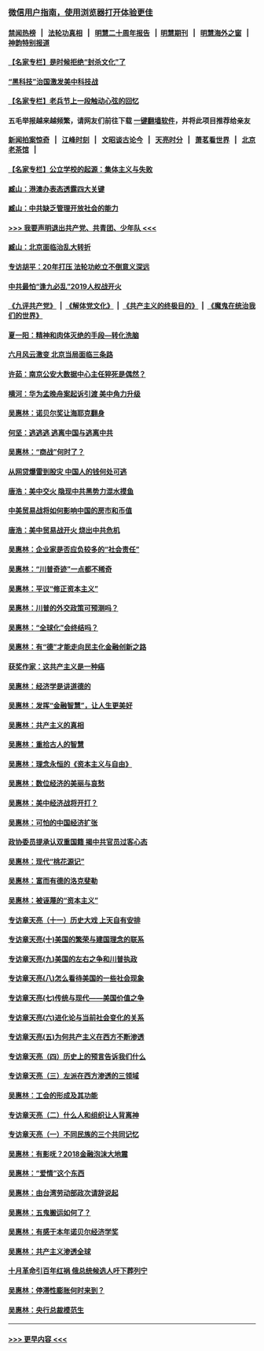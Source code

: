 ### [微信用户指南，使用浏览器打开体验更佳](https://github.com/gfw-breaker/banned-news1/blob/master/indexes/wechat-guide.md?t=0)
#### [禁闻热榜](热点新闻.md?t=0)  &nbsp;&nbsp;|&nbsp;&nbsp; [法轮功真相](https://github.com/gfw-breaker/truth/blob/master/README.md?t=0) &nbsp;&nbsp;|&nbsp;&nbsp; [明慧二十周年报告](https://github.com/gfw-breaker/mh-reports/blob/master/README.md?t=0) &nbsp;&nbsp;|&nbsp;&nbsp;[明慧期刊](https://github.com/gfw-breaker/mh-qikan) &nbsp;&nbsp;|&nbsp;&nbsp; [明慧海外之窗](https://github.com/gfw-breaker/mh-news/blob/master/README.md?t=0) &nbsp;&nbsp;|&nbsp;&nbsp; [神韵特别报道](https://github.com/gfw-breaker/mh-news/blob/master/shenyun.md?t=0)
#### [【名家专栏】是时候拒绝“封杀文化”了](../pages/nsc423/n11814093.md?t=02170133) 
#### [“黑科技”治国激发美中科技战](../pages/nsc423/n11638056.md?t=02170133) 
#### [【名家专栏】老兵节上一段触动心弦的回忆](../pages/nsc423/n11646016.md?t=02170133) 
#### 五毛举报越来越频繁，请网友们前往下载 [一键翻墙软件](https://github.com/gfw-breaker/ssr-accounts)，并将此项目推荐给亲友
#### [新闻拍案惊奇](https://github.com/gfw-breaker/banned-news1/blob/master/pages/link4.md) &nbsp;&nbsp;|&nbsp;&nbsp; [江峰时刻](https://github.com/gfw-breaker/banned-news1/blob/master/pages/link4.md) &nbsp;&nbsp;|&nbsp;&nbsp; [文昭谈古论今](https://github.com/gfw-breaker/banned-news1/blob/master/pages/link4.md) &nbsp;&nbsp;|&nbsp;&nbsp; [天亮时分](https://github.com/gfw-breaker/banned-news1/blob/master/pages/link4.md) &nbsp;&nbsp;|&nbsp;&nbsp; [萧茗看世界](https://github.com/gfw-breaker/banned-news1/blob/master/pages/link4.md) &nbsp;&nbsp;|&nbsp;&nbsp; [北京老茶馆](https://github.com/gfw-breaker/banned-news1/blob/master/pages/link4.md) &nbsp;&nbsp;|&nbsp;&nbsp; 
#### [【名家专栏】公立学校的起源：集体主义与失败](../pages/nsc423/n11601833.md?t=02170133) 
#### [臧山：港澳办表态透露四大关键](../pages/nsc423/n11421628.md?t=02170133) 
#### [臧山：中共缺乏管理开放社会的能力](../pages/nsc423/n11407457.md?t=02170133) 
#### [>>> 我要声明退出共产党、共青团、少年队 <<<](https://github.com/begood0513/goodnews/blob/master/quit/letter.md) 
#### [臧山：北京面临治乱大转折](../pages/nsc423/n11406895.md?t=02170133) 
#### [专访胡平：20年打压 法轮功屹立不倒意义深远](../pages/nsc423/n11398800.md?t=02170133) 
#### [中共最怕“逢九必乱”2019人权战开火](../pages/nsc423/n11385248.md?t=02170133) 
#### [《九评共产党》](https://github.com/begood0513/9ping.md/blob/master/README.md) &nbsp;|&nbsp; [《解体党文化》](../../../../jtdwh.md/blob/master/README.md)  &nbsp;|&nbsp; [《共产主义的终极目的》](../../../../gczydzjmd.md/blob/master/README.md) &nbsp;|&nbsp; [《魔鬼在统治我们的世界》](../../../../mgztzwmdsj.md/blob/master/README.md) 
#### [夏一阳：精神和肉体灭绝的手段—转化洗脑](../pages/nsc423/n11368250.md?t=02170133) 
#### [六月风云激变 北京当局面临三条路](../pages/nsc423/n11313668.md?t=02170133) 
#### [许茹：南京公安大数据中心主任猝死是偶然？](../pages/nsc423/n11064744.md?t=02170133) 
#### [横河：华为孟晚舟案起诉引渡 美中角力升级](../pages/nsc423/n11027230.md?t=02170133) 
#### [吴惠林：诺贝尔奖让海耶克翻身](../pages/nsc423/n10890049.md?t=02170133) 
#### [何坚：逃逃逃 逃离中国与逃离中共](../pages/nsc423/n10592891.md?t=02170133) 
#### [吴惠林：“商战”何时了？](../pages/nsc423/n10573558.md?t=02170133) 
#### [从网贷爆雷到股灾 中国人的钱何处可逃](../pages/nsc423/n10572800.md?t=02170133) 
#### [唐浩：美中交火 隐现中共黑势力混水摸鱼](../pages/nsc423/n10544040.md?t=02170133) 
#### [中美贸易战将如何影响中国的房市和币值](../pages/nsc423/n10543697.md?t=02170133) 
#### [唐浩：美中贸易战开火 烧出中共危机](../pages/nsc423/n10540126.md?t=02170133) 
#### [吴惠林：企业家是否应负较多的“社会责任”](../pages/nsc423/n10535022.md?t=02170133) 
#### [吴惠林：“川普奇迹”一点都不稀奇](../pages/nsc423/n10512808.md?t=02170133) 
#### [吴惠林：平议“修正资本主义”](../pages/nsc423/n10495724.md?t=02170133) 
#### [吴惠林：川普的外交政策可预测吗？](../pages/nsc423/n10462387.md?t=02170133) 
#### [吴惠林：“全球化”会终结吗？](../pages/nsc423/n10452838.md?t=02170133) 
#### [吴惠林：有“德”才能走向民主化金融创新之路](../pages/nsc423/n10432292.md?t=02170133) 
#### [获奖作家：这共产主义是一种癌](../pages/nsc423/n10431541.md?t=02170133) 
#### [吴惠林：经济学是讲道德的](../pages/nsc423/n10398014.md?t=02170133) 
#### [吴惠林：发挥“金融智慧”，让人生更美好](../pages/nsc423/n10375019.md?t=02170133) 
#### [吴惠林：共产主义的真相](../pages/nsc423/n10351394.md?t=02170133) 
#### [吴惠林：重拾古人的智慧](../pages/nsc423/n10337691.md?t=02170133) 
#### [吴惠林：理念永恒的《资本主义与自由》](../pages/nsc423/n10316274.md?t=02170133) 
#### [吴惠林：数位经济的美丽与哀愁](../pages/nsc423/n10292946.md?t=02170133) 
#### [吴惠林：美中经济战将开打？](../pages/nsc423/n10258825.md?t=02170133) 
#### [吴惠林：可怕的中国经济扩张](../pages/nsc423/n10219147.md?t=02170133) 
#### [政协委员提承认双重国籍 揭中共官员过客心态](../pages/nsc423/n10208809.md?t=02170133) 
#### [吴惠林：现代“桃花源记”](../pages/nsc423/n10185234.md?t=02170133) 
#### [吴惠林：富而有德的洛克斐勒](../pages/nsc423/n10142264.md?t=02170133) 
#### [吴惠林：被诬蔑的“资本主义”](../pages/nsc423/n10124816.md?t=02170133) 
#### [专访章天亮（十一）历史大戏 上天自有安排](../pages/nsc423/n10094905.md?t=02170133) 
#### [专访章天亮(十)美国的繁荣与建国理念的联系](../pages/nsc423/n10094899.md?t=02170133) 
#### [专访章天亮(九)美国的左右之争和川普执政](../pages/nsc423/n10094889.md?t=02170133) 
#### [专访章天亮(八)怎么看待美国的一些社会现象](../pages/nsc423/n10094857.md?t=02170133) 
#### [专访章天亮(七)传统与现代——美国价值之争](../pages/nsc423/n10093140.md?t=02170133) 
#### [专访章天亮(六)进化论与当前社会变化的关系](../pages/nsc423/n10092036.md?t=02170133) 
#### [专访章天亮(五)为何共产主义在西方不断渗透](../pages/nsc423/n10083620.md?t=02170133) 
#### [专访章天亮（四）历史上的预言告诉我们什么](../pages/nsc423/n10083606.md?t=02170133) 
#### [专访章天亮（三）左派在西方渗透的三领域](../pages/nsc423/n10081115.md?t=02170133) 
#### [吴惠林：工会的形成及其功能](../pages/nsc423/n10080633.md?t=02170133) 
#### [专访章天亮（二）什么人和组织让人背离神](../pages/nsc423/n10076637.md?t=02170133) 
#### [专访章天亮（一）不同民族的三个共同记忆](../pages/nsc423/n10074188.md?t=02170133) 
#### [吴惠林：有影呒？2018金融泡沫大地震](../pages/nsc423/n10040534.md?t=02170133) 
#### [吴惠林：“爱情”这个东西](../pages/nsc423/n10019423.md?t=02170133) 
#### [吴惠林：由台湾劳动部政次请辞说起](../pages/nsc423/n9979679.md?t=02170133) 
#### [吴惠林：五鬼搬运如何了？](../pages/nsc423/n9925338.md?t=02170133) 
#### [吴惠林：有感于本年诺贝尔经济学奖](../pages/nsc423/n9871883.md?t=02170133) 
#### [吴惠林：共产主义渗透全球](../pages/nsc423/n9812748.md?t=02170133) 
#### [十月革命引百年红祸 俄总统候选人吁下葬列宁](../pages/nsc423/n9810182.md?t=02170133) 
#### [吴惠林：停滞性膨胀何时来到？](../pages/nsc423/n9764136.md?t=02170133) 
#### [吴惠林：央行总裁模范生](../pages/nsc423/n9728134.md?t=02170133) 

----
#### [ >>> 更早内容 <<< ](../indexes/nsc423-earlier.md)
